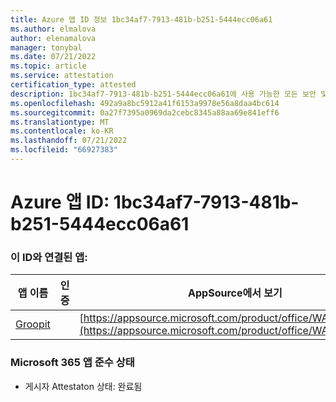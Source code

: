 ```yaml
---
title: Azure 앱 ID 정보 1bc34af7-7913-481b-b251-5444ecc06a61
ms.author: elmalova
author: elenamalova
manager: tonybal
ms.date: 07/21/2022
ms.topic: article
ms.service: attestation
certification_type: attested
description: 1bc34af7-7913-481b-b251-5444ecc06a61에 사용 가능한 모든 보안 및 규정 준수 정보입니다.
ms.openlocfilehash: 492a9a8bc5912a41f6153a9978e56a8daa4bc614
ms.sourcegitcommit: 0a27f7395a0969da2cebc8345a88aa69e841eff6
ms.translationtype: MT
ms.contentlocale: ko-KR
ms.lasthandoff: 07/21/2022
ms.locfileid: "66927383"
---
```

# <a name="azure-app-id-1bc34af7-7913-481b-b251-5444ecc06a61"></a>Azure 앱 ID: 1bc34af7-7913-481b-b251-5444ecc06a61


### <a name="apps-associated-with-this-id"></a>이 ID와 연결된 앱:
| **앱 이름** | **인증** | **AppSource에서 보기** |
|--------------|---------------|-----------------------|
| [Groopit](../forward/WA200003818.md) |  | [https://appsource.microsoft.com/product/office/WA200003818](https://appsource.microsoft.com/product/office/WA200003818) |

### <a name="microsoft-365-app-compliance-status"></a>Microsoft 365 앱 준수 상태
- 게시자 Attestaton 상태: 완료됨
